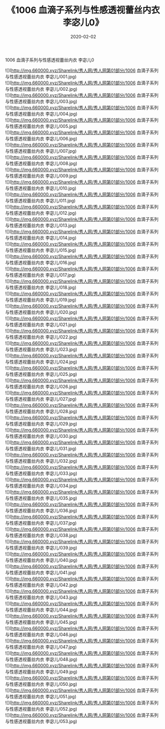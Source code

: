 ﻿---
layout: post
title:  《1006 血滴子系列与性感透视蕾丝内衣 李宓儿0》
date:   2020-02-02
img: http://img.660000.xyz/Sharelink/秀人网/秀人网第01部分/1006 血滴子系列与性感透视蕾丝内衣 李宓儿0/000.jpg
categories: [美女, 清纯, 唯美]
---

1006 血滴子系列与性感透视蕾丝内衣 李宓儿0

  ![](http://img.660000.xyz/Sharelink/秀人网/秀人网第01部分/1006 血滴子系列与性感透视蕾丝内衣 李宓儿/001.jpg) <br> ![](http://img.660000.xyz/Sharelink/秀人网/秀人网第01部分/1006 血滴子系列与性感透视蕾丝内衣 李宓儿/002.jpg) <br> ![](http://img.660000.xyz/Sharelink/秀人网/秀人网第01部分/1006 血滴子系列与性感透视蕾丝内衣 李宓儿/003.jpg) <br> ![](http://img.660000.xyz/Sharelink/秀人网/秀人网第01部分/1006 血滴子系列与性感透视蕾丝内衣 李宓儿/004.jpg) <br> ![](http://img.660000.xyz/Sharelink/秀人网/秀人网第01部分/1006 血滴子系列与性感透视蕾丝内衣 李宓儿/005.jpg) <br> ![](http://img.660000.xyz/Sharelink/秀人网/秀人网第01部分/1006 血滴子系列与性感透视蕾丝内衣 李宓儿/006.jpg) <br> ![](http://img.660000.xyz/Sharelink/秀人网/秀人网第01部分/1006 血滴子系列与性感透视蕾丝内衣 李宓儿/007.jpg) <br> ![](http://img.660000.xyz/Sharelink/秀人网/秀人网第01部分/1006 血滴子系列与性感透视蕾丝内衣 李宓儿/008.jpg) <br> ![](http://img.660000.xyz/Sharelink/秀人网/秀人网第01部分/1006 血滴子系列与性感透视蕾丝内衣 李宓儿/009.jpg) <br> ![](http://img.660000.xyz/Sharelink/秀人网/秀人网第01部分/1006 血滴子系列与性感透视蕾丝内衣 李宓儿/010.jpg) <br> ![](http://img.660000.xyz/Sharelink/秀人网/秀人网第01部分/1006 血滴子系列与性感透视蕾丝内衣 李宓儿/011.jpg) <br> ![](http://img.660000.xyz/Sharelink/秀人网/秀人网第01部分/1006 血滴子系列与性感透视蕾丝内衣 李宓儿/012.jpg) <br> ![](http://img.660000.xyz/Sharelink/秀人网/秀人网第01部分/1006 血滴子系列与性感透视蕾丝内衣 李宓儿/013.jpg) <br> ![](http://img.660000.xyz/Sharelink/秀人网/秀人网第01部分/1006 血滴子系列与性感透视蕾丝内衣 李宓儿/014.jpg) <br> ![](http://img.660000.xyz/Sharelink/秀人网/秀人网第01部分/1006 血滴子系列与性感透视蕾丝内衣 李宓儿/015.jpg) <br> ![](http://img.660000.xyz/Sharelink/秀人网/秀人网第01部分/1006 血滴子系列与性感透视蕾丝内衣 李宓儿/016.jpg) <br> ![](http://img.660000.xyz/Sharelink/秀人网/秀人网第01部分/1006 血滴子系列与性感透视蕾丝内衣 李宓儿/017.jpg) <br> ![](http://img.660000.xyz/Sharelink/秀人网/秀人网第01部分/1006 血滴子系列与性感透视蕾丝内衣 李宓儿/018.jpg) <br> ![](http://img.660000.xyz/Sharelink/秀人网/秀人网第01部分/1006 血滴子系列与性感透视蕾丝内衣 李宓儿/019.jpg) <br> ![](http://img.660000.xyz/Sharelink/秀人网/秀人网第01部分/1006 血滴子系列与性感透视蕾丝内衣 李宓儿/020.jpg) <br> ![](http://img.660000.xyz/Sharelink/秀人网/秀人网第01部分/1006 血滴子系列与性感透视蕾丝内衣 李宓儿/021.jpg) <br> ![](http://img.660000.xyz/Sharelink/秀人网/秀人网第01部分/1006 血滴子系列与性感透视蕾丝内衣 李宓儿/022.jpg) <br> ![](http://img.660000.xyz/Sharelink/秀人网/秀人网第01部分/1006 血滴子系列与性感透视蕾丝内衣 李宓儿/023.jpg) <br> ![](http://img.660000.xyz/Sharelink/秀人网/秀人网第01部分/1006 血滴子系列与性感透视蕾丝内衣 李宓儿/024.jpg) <br> ![](http://img.660000.xyz/Sharelink/秀人网/秀人网第01部分/1006 血滴子系列与性感透视蕾丝内衣 李宓儿/025.jpg) <br> ![](http://img.660000.xyz/Sharelink/秀人网/秀人网第01部分/1006 血滴子系列与性感透视蕾丝内衣 李宓儿/026.jpg) <br> ![](http://img.660000.xyz/Sharelink/秀人网/秀人网第01部分/1006 血滴子系列与性感透视蕾丝内衣 李宓儿/027.jpg) <br> ![](http://img.660000.xyz/Sharelink/秀人网/秀人网第01部分/1006 血滴子系列与性感透视蕾丝内衣 李宓儿/028.jpg) <br> ![](http://img.660000.xyz/Sharelink/秀人网/秀人网第01部分/1006 血滴子系列与性感透视蕾丝内衣 李宓儿/029.jpg) <br> ![](http://img.660000.xyz/Sharelink/秀人网/秀人网第01部分/1006 血滴子系列与性感透视蕾丝内衣 李宓儿/030.jpg) <br> ![](http://img.660000.xyz/Sharelink/秀人网/秀人网第01部分/1006 血滴子系列与性感透视蕾丝内衣 李宓儿/031.jpg) <br> ![](http://img.660000.xyz/Sharelink/秀人网/秀人网第01部分/1006 血滴子系列与性感透视蕾丝内衣 李宓儿/032.jpg) <br> ![](http://img.660000.xyz/Sharelink/秀人网/秀人网第01部分/1006 血滴子系列与性感透视蕾丝内衣 李宓儿/033.jpg) <br> ![](http://img.660000.xyz/Sharelink/秀人网/秀人网第01部分/1006 血滴子系列与性感透视蕾丝内衣 李宓儿/034.jpg) <br> ![](http://img.660000.xyz/Sharelink/秀人网/秀人网第01部分/1006 血滴子系列与性感透视蕾丝内衣 李宓儿/035.jpg) <br> ![](http://img.660000.xyz/Sharelink/秀人网/秀人网第01部分/1006 血滴子系列与性感透视蕾丝内衣 李宓儿/036.jpg) <br> ![](http://img.660000.xyz/Sharelink/秀人网/秀人网第01部分/1006 血滴子系列与性感透视蕾丝内衣 李宓儿/037.jpg) <br> ![](http://img.660000.xyz/Sharelink/秀人网/秀人网第01部分/1006 血滴子系列与性感透视蕾丝内衣 李宓儿/038.jpg) <br> ![](http://img.660000.xyz/Sharelink/秀人网/秀人网第01部分/1006 血滴子系列与性感透视蕾丝内衣 李宓儿/039.jpg) <br> ![](http://img.660000.xyz/Sharelink/秀人网/秀人网第01部分/1006 血滴子系列与性感透视蕾丝内衣 李宓儿/040.jpg) <br> ![](http://img.660000.xyz/Sharelink/秀人网/秀人网第01部分/1006 血滴子系列与性感透视蕾丝内衣 李宓儿/041.jpg) <br> ![](http://img.660000.xyz/Sharelink/秀人网/秀人网第01部分/1006 血滴子系列与性感透视蕾丝内衣 李宓儿/042.jpg) <br> ![](http://img.660000.xyz/Sharelink/秀人网/秀人网第01部分/1006 血滴子系列与性感透视蕾丝内衣 李宓儿/043.jpg) <br> ![](http://img.660000.xyz/Sharelink/秀人网/秀人网第01部分/1006 血滴子系列与性感透视蕾丝内衣 李宓儿/044.jpg) <br> ![](http://img.660000.xyz/Sharelink/秀人网/秀人网第01部分/1006 血滴子系列与性感透视蕾丝内衣 李宓儿/045.jpg) <br> ![](http://img.660000.xyz/Sharelink/秀人网/秀人网第01部分/1006 血滴子系列与性感透视蕾丝内衣 李宓儿/046.jpg) <br> ![](http://img.660000.xyz/Sharelink/秀人网/秀人网第01部分/1006 血滴子系列与性感透视蕾丝内衣 李宓儿/047.jpg) <br> ![](http://img.660000.xyz/Sharelink/秀人网/秀人网第01部分/1006 血滴子系列与性感透视蕾丝内衣 李宓儿/048.jpg) <br> ![](http://img.660000.xyz/Sharelink/秀人网/秀人网第01部分/1006 血滴子系列与性感透视蕾丝内衣 李宓儿/049.jpg) <br> ![](http://img.660000.xyz/Sharelink/秀人网/秀人网第01部分/1006 血滴子系列与性感透视蕾丝内衣 李宓儿/050.jpg) <br> ![](http://img.660000.xyz/Sharelink/秀人网/秀人网第01部分/1006 血滴子系列与性感透视蕾丝内衣 李宓儿/051.jpg) <br> ![](http://img.660000.xyz/Sharelink/秀人网/秀人网第01部分/1006 血滴子系列与性感透视蕾丝内衣 李宓儿/052.jpg) <br> ![](http://img.660000.xyz/Sharelink/秀人网/秀人网第01部分/1006 血滴子系列与性感透视蕾丝内衣 李宓儿/053.jpg) <br>